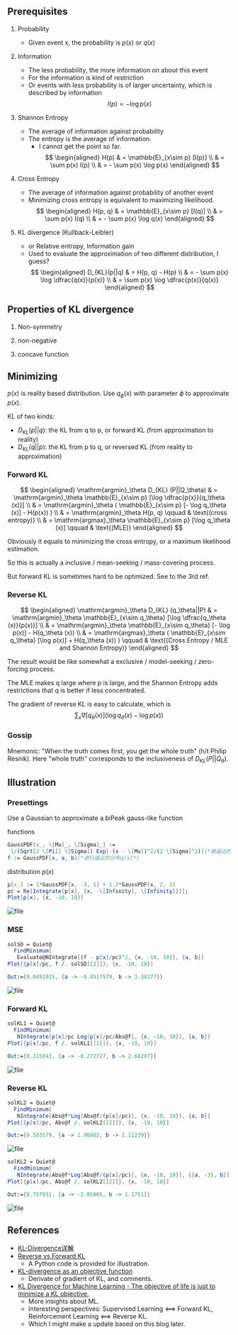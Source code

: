 ## Prerequisites
1. Probability
	- Given event x, the probability is $p(x)$ or $q(x)$

1. Information
	- The less probability, the more information on about this event
	- For the information is kind of restriction
	- Or events with less probability is of larger uncertainty, which is described by information
$$
I(p) = - \log p(x)
$$

1. Shannon Entropy
	- The average of information against probability
	- The entropy is the average of information.
		- I cannot get the point so far.
$$
\begin{aligned}
H(p) & = \mathbb{E}_{x\sim p} [I(p)] \\
& = \sum p(x) I(p) \\
& = - \sum p(x) \log p(x)
\end{aligned}
$$

1. Cross Entropy
	- The average of information against probability of another event
	- Minimizing cross entropy is equivalent to maximizing likelihood.
$$
\begin{aligned}
H(p, q)
& = \mathbb{E}_{x\sim p} [I(q)] \\
& = \sum p(x) I(q) \\
& = - \sum p(x) \log q(x)
\end{aligned}
$$

1. KL divergence (Kullback-Leibler)
	- or Relative entropy, Information gain
	- Used to evaluate the approximation of two different distribution, I guess?
$$
\begin{aligned}
D_{KL}(p||q)
& = H(p, q) - H(p) \\
& = - \sum p(x) \log \dfrac{q(x)}{p(x)} \\
& = \sum p(x) \log \dfrac{p(x)}{q(x)}
\end{aligned}
$$

## Properties of KL divergence

1. Non-symmetry

1. non-negative

1. concave function

## Minimizing

$p(x)$ is reality based distribution.
Use $q_\phi(x)$ with parameter $\phi$ to approximate $p(x)$.

KL of two kinds:
- $D_{KL} (p||q)$: the KL from q to p, or forward KL (from approximation to reality)
- $D_{KL} (q||p)$: the KL from p to q, or reversed KL (from reality to approximation)

### Forward KL

$$
\begin{aligned}
\mathrm{argmin}_\theta D_{KL} (P||Q_\theta)
& = \mathrm{argmin}_\theta \mathbb{E}_{x\sim p} [\log \dfrac{p(x)}{q_\theta (x)}] \\
& = \mathrm{argmin}_\theta ( \mathbb{E}_{x\sim p} [- \log q_\theta (x)] - H(p(x)) ) \\
& = \mathrm{argmin}_\theta H(p, q) \qquad & \text{(cross entropy)} \\
& = \mathrm{argmax}_\theta \mathbb{E}_{x\sim p} [\log q_\theta (x)] \qquad & \text{(MLE)}
\end{aligned}
$$

Obviously it equals to minimizing the cross entropy, or a maximum likelihood estimation.

So this is actually a inclusive / mean-seeking / mass-covering process.

But forward KL is sometimes hard to be optimized. See to the 3rd ref.



### Reverse KL

$$
\begin{aligned}
\mathrm{argmin}_\theta D_{KL} (q_\theta||P)
& = \mathrm{argmin}_\theta \mathbb{E}_{x\sim q_\theta} [\log \dfrac{q_\theta (x)}{p(x)}] \\
& = \mathrm{argmin}_\theta \mathbb{E}_{x\sim q_\theta} [- \log p(x)] - H(q_\theta (x)) \\
& = \mathrm{argmax}_\theta ( \mathbb{E}_{x\sim q_\theta} [\log p(x)] + H(q_\theta (x)) ) \qquad & \text{(Cross Entropy / MLE and Shannon Entropy)}
\end{aligned}
$$

The result would be like somewhat a exclusive / model-seeking / zero-forcing process.

The MLE makes q large where p is large, and the Shannon Entropy adds restrictions that q is better if less concentrated.

The gradient of reverse KL is easy to calculate, which is
$$
\sum_x \nabla[q_\theta (x)] (\log q_\theta (x) - \log p(x))
$$

### Gossip

Mnemonic: "When the truth comes first, you get the whole truth" (h/t Philip Resnik). Here "whole truth" corresponds to the inclusiveness of $D_{KL}(P||Q_\theta)$.

## Illustration

### Presettings

Use a Gaussian to approximate a biPeak gauss-like function

functions
```Mathematica
GaussPDF[x_, \[Mu]_, \[Sigma]_] := 
 1/(Sqrt[2 \[Pi]] \[Sigma]) Exp[-(x - \[Mu])^2/(2 \[Sigma]^2)](*被逼近的分布p(x)*)
f := GaussPDF[x, a, b](*进行逼近的分布q(x)*)
```

distribution $p(x)$
```mathematica
p[x_] := 1*GaussPDF[x, -3, 1] + 1.2*GaussPDF[x, 2, 1]
pc = Re[Integrate[p[x], {x, -\[Infinity], \[Infinity]}]];
Plot[p[x], {x, -10, 10}]
```

![file](http://106.14.196.28/wp-content/uploads/2022/03/image-1647868962781.png)

### MSE

```mathematica
solSD = Quiet@
  FindMinimum[
   Evaluate@NIntegrate[(f - p[x]/pc)^2, {x, -10, 10}], {a, b}]
Plot[{p[x]/pc, f /. solSD[[2]]}, {x, -10, 10}]

Out:={0.0491915, {a -> -0.0517579, b -> 3.38177}}
```

![file](http://106.14.196.28/wp-content/uploads/2022/03/image-1647869032285.png)

### Forward KL

```mathematica
solKL1 = Quiet@
  FindMinimum[
   NIntegrate[p[x]/pc Log[p[x]/pc/Abs@f], {x, -10, 10}], {a, b}]
Plot[{p[x]/pc, f /. solKL1[[2]]}, {x, -10, 10}]

Out:={0.315043, {a -> -0.272727, b -> 2.68297}}
```
![file](http://106.14.196.28/wp-content/uploads/2022/03/image-1647869075166.png)

### Reverse KL

```mathematica
solKL2 = Quiet@
  FindMinimum[
   NIntegrate[Abs@f*Log[Abs@f/(p[x]/pc)], {x, -10, 10}], {a, b}]
Plot[{p[x]/pc, Abs@f /. solKL2[[2]]}, {x, -10, 10}]

Out:={0.583179, {a -> 1.90802, b -> 1.11239}}
```

![file](http://106.14.196.28/wp-content/uploads/2022/03/image-1647868828633.png)

```mathematica
solKL2 = Quiet@
  FindMinimum[
   NIntegrate[Abs@f*Log[Abs@f/(p[x]/pc)], {x, -10, 10}], {{a, -3}, b}]
Plot[{p[x]/pc, Abs@f /. solKL2[[2]]}, {x, -10, 10}]

Out:={0.757031, {a -> -2.85005, b -> 1.1751}}
```

![file](http://106.14.196.28/wp-content/uploads/2022/03/image-1647868836505.png)

## References
- [KL-Divergence详解](https://zhuanlan.zhihu.com/p/425693597)
- [Reverse vs Forward KL](https://www.tuananhle.co.uk/notes/reverse-forward-kl.html)
	- A Python code is provided for illustration.
- [KL-divergence as an objective function](https://timvieira.github.io/blog/post/2014/10/06/kl-divergence-as-an-objective-function/)
	- Derivate of gradient of KL, and comments.
- [KL Divergence for Machine Learning - The objective of life is just to minimize a KL objective.](https://dibyaghosh.com/blog/probability/kldivergence.html)
	- More insights about ML.
	- Interesting perspectives: Supervised Learning <==> Forward KL, Reinforcement Learning <==> Reverse KL.
	- Which I might make a update based on this blog later.





